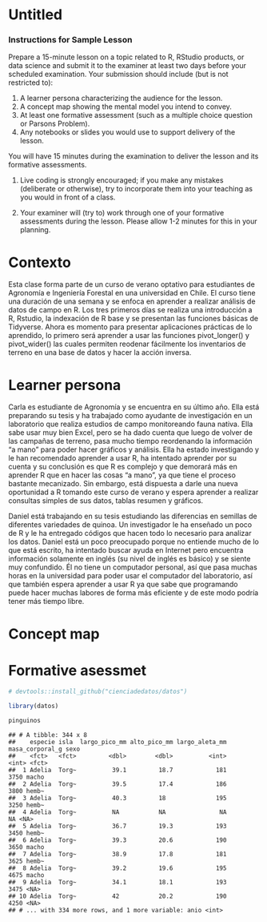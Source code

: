 Untitled
================

### Instructions for Sample Lesson

Prepare a 15-minute lesson on a topic related to R, RStudio products, or
data science and submit it to the examiner at least two days before your
scheduled examination. Your submission should include (but is not
restricted to):

1.  A learner persona characterizing the audience for the lesson.
2.  A concept map showing the mental model you intend to convey.
3.  At least one formative assessment (such as a multiple choice
    question or Parsons Problem).
4.  Any notebooks or slides you would use to support delivery of the
    lesson.

You will have 15 minutes during the examination to deliver the lesson
and its formative assessments.

1.  Live coding is strongly encouraged; if you make any mistakes
    (deliberate or otherwise), try to incorporate them into your
    teaching as you would in front of a class.

2.  Your examiner will (try to) work through one of your formative
    assessments during the lesson. Please allow 1-2 minutes for this in
    your planning.

# Contexto

Esta clase forma parte de un curso de verano optativo para estudiantes
de Agronomía e Ingeniería Forestal en una universidad en Chile. El curso
tiene una duración de una semana y se enfoca en aprender a realizar
análisis de datos de campo en R. Los tres primeros días se realiza una
introducción a R, Rstudio, la indexación de R base y se presentan las
funciones básicas de Tidyverse. Ahora es momento para presentar
aplicaciones prácticas de lo aprendido, lo primero será aprender a usar
las funciones pivot\_longer() y pivot\_wider() las cuales permiten
reodenar fácilmente los inventarios de terreno en una base de datos y
hacer la acción inversa.

# Learner persona

Carla es estudiante de Agronomía y se encuentra en su último año. Ella
está preparando su tesis y ha trabajado como ayudante de investigación
en un laboratorio que realiza estudios de campo monitoreando fauna
nativa. Ella sabe usar muy bien Excel, pero se ha dado cuenta que luego
de volver de las campañas de terreno, pasa mucho tiempo reordenando la
información “a mano” para poder hacer gráficos y análisis. Ella ha
estado investigando y le han recomendado aprender a usar R, ha intentado
aprender por su cuenta y su conclusión es que R es complejo y que
demorará más en aprender R que en hacer las cosas “a mano”, ya que tiene
el proceso bastante mecanizado. Sin embargo, está dispuesta a darle una
nueva oportunidad a R tomando este curso de verano y espera aprender a
realizar consultas simples de sus datos, tablas resumen y gráficos.

Daniel está trabajando en su tesis estudiando las diferencias en
semillas de diferentes variedades de quinoa. Un investigador le ha
enseñado un poco de R y le ha entregado códigos que hacen todo lo
necesario para analizar los datos. Daniel está un poco preocupado porque
no entiende mucho de lo que está escrito, ha intentado buscar ayuda en
Internet pero encuentra información solamente en inglés (su nivel de
inglés es básico) y se siente muy confundido. Él no tiene un computador
personal, así que pasa muchas horas en la universidad para poder usar el
computador del laboratorio, así que también espera aprender a usar R ya
que sabe que programando puede hacer muchas labores de forma más
eficiente y de este modo podría tener más tiempo libre.

# Concept map

# Formative asessmet

``` r
# devtools::install_github("cienciadedatos/datos")

library(datos)

pinguinos
```

    ## # A tibble: 344 x 8
    ##    especie isla  largo_pico_mm alto_pico_mm largo_aleta_mm masa_corporal_g sexo 
    ##    <fct>   <fct>         <dbl>        <dbl>          <int>           <int> <fct>
    ##  1 Adelia  Torg~          39.1         18.7            181            3750 macho
    ##  2 Adelia  Torg~          39.5         17.4            186            3800 hemb~
    ##  3 Adelia  Torg~          40.3         18              195            3250 hemb~
    ##  4 Adelia  Torg~          NA           NA               NA              NA <NA> 
    ##  5 Adelia  Torg~          36.7         19.3            193            3450 hemb~
    ##  6 Adelia  Torg~          39.3         20.6            190            3650 macho
    ##  7 Adelia  Torg~          38.9         17.8            181            3625 hemb~
    ##  8 Adelia  Torg~          39.2         19.6            195            4675 macho
    ##  9 Adelia  Torg~          34.1         18.1            193            3475 <NA> 
    ## 10 Adelia  Torg~          42           20.2            190            4250 <NA> 
    ## # ... with 334 more rows, and 1 more variable: anio <int>
